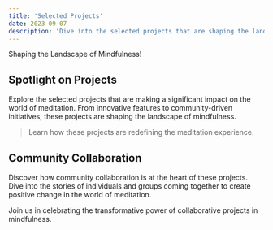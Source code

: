 ```yaml
---
title: 'Selected Projects'
date: 2023-09-07
description: 'Dive into the selected projects that are shaping the landscape of meditation and mindfulness.'
---
```


Shaping the Landscape of Mindfulness!

## Spotlight on Projects

Explore the selected projects that are making a significant impact on the world of meditation. From innovative features to community-driven initiatives, these projects are shaping the landscape of mindfulness.

> Learn how these projects are redefining the meditation experience.

## Community Collaboration

Discover how community collaboration is at the heart of these projects. Dive into the stories of individuals and groups coming together to create positive change in the world of meditation.

Join us in celebrating the transformative power of collaborative projects in mindfulness.
